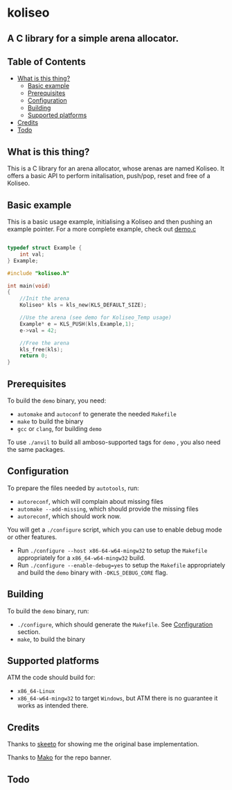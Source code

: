 # koliseo

## A C library for a simple arena allocator.

## Table of Contents

+ [What is this thing?](#witt)
  + [Basic example](#basic_example)
  + [Prerequisites](#prerequisites)
  + [Configuration](#config)
  + [Building](#building)
  + [Supported platforms](#support)
+ [Credits](#credits)
+ [Todo](#todo)

## What is this thing? <a name = "witt"></a>

  This is a C library for an arena allocator, whose arenas are named Koliseo.
  It offers a basic API to perform initalisation, push/pop, reset and free of a Koliseo.

## Basic example <a name = "basic_example"></a>

  This is a basic usage example, initialising a Koliseo and then pushing an example pointer.
  For a more complete example, check out [demo.c](./static/demo.c)

```c

typedef struct Example {
    int val;
} Example;

#include "koliseo.h"

int main(void)
{
    //Init the arena
    Koliseo* kls = kls_new(KLS_DEFAULT_SIZE);

    //Use the arena (see demo for Koliseo_Temp usage)
    Example* e = KLS_PUSH(kls,Example,1);
    e->val = 42;

    //Free the arena
    kls_free(kls);
    return 0;
}
```

## Prerequisites <a name = "prerequisites"></a>

  To build the `demo` binary, you need:
  * `automake` and `autoconf` to generate the needed `Makefile`
  * `make` to build the binary
  * `gcc` or `clang`, for building `demo`

  To use `./anvil` to build all amboso-supported tags for `demo` , you also need the same packages.

## Configuration <a name = "config"></a>

  To prepare the files needed by `autotools`, run:

  - `autoreconf`, which will complain about missing files
  - `automake --add-missing`, which should provide the missing files
  - `autoreconf`, which should work now.

  You will get a `./configure` script, which you can use to enable debug mode or other features.

  - Run `./configure --host x86-64-w64-mingw32` to setup the `Makefile` appropriately for a `x86_64-w64-mingw32` build.
  - Run `./configure --enable-debug=yes` to setup the `Makefile` appropriately and build the `demo` binary with `-DKLS_DEBUG_CORE` flag.


## Building <a name = "building"></a>

  To build the `demo` binary, run:
  * `./configure`, which should generate the `Makefile`. See [Configuration](#config) section.
  * `make`, to build the binary

## Supported platforms <a name = "support"></a>

  ATM the code should build for:
  - `x86_64-Linux`
  - `x86_64-w64-mingw32` to target `Windows`, but ATM there is no guarantee it works as intended there.

## Credits <a name = "credits"></a>

  Thanks to [skeeto](https://www.reddit.com/user/skeeto/) for showing me the original base implementation.

  Thanks to [Mako](https://www.instagram.com/mako_x_tattoo/) for the repo banner.

## Todo <a name = "todo"></a>
